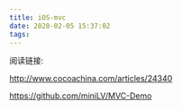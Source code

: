 ```yaml
---
title: iOS-mvc
date: 2020-02-05 15:37:02
tags:
---
```


阅读链接:

http://www.cocoachina.com/articles/24340

https://github.com/miniLV/MVC-Demo